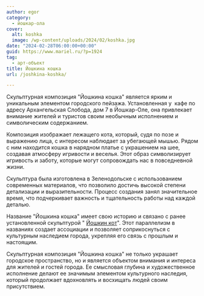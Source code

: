```yaml
---
author: egor
category:
  - йошкар-ола
cover:
  alt: koshka
  image: /wp-content/uploads/2024/02/koshka.jpg
date: "2024-02-28T06:00:00+00:00"
guid: https://www.mariel.ru/?p=1924
tag:
  - арт-объект
title: Йошкина кошка
url: /joshkina-koshka/

---
```

Скульптурная композиция "Йошкина кошка" является ярким и уникальным элементом городского пейзажа. Установленная у  кафе по адресу Архангельская Слобода, дом 7 в Йошкар-Оле, она привлекает внимание жителей и туристов своим необычным исполнением и символическим содержанием.

Композиция изображает лежащего кота, который, судя по позе и выражению лица, с интересом наблюдает за убегающей мышью. Рядом с ним находится кошка в нарядном платье с украшением на шее, создавая атмосферу игривости и веселья. Этот образ символизирует игривость и заботу, которые могут сопровождать нас в повседневной жизни.

Скульптура была изготовлена в Зеленодольске с использованием современных материалов, что позволило достичь высокой степени детализации и выразительности. Процесс создания занял значительное время, что подчеркивает важность и тщательность работы над каждой деталью.

Название "Йошкина кошка" имеет свою историю и связано с ранее установленной скульптурой " [Йошкин кот](/joshkin_kot/)". Этот параллелизм в названиях создает ассоциации и позволяет соприкоснуться с культурным наследием города, укрепляя его связь с прошлым и настоящим.

Скульптурная композиция "Йошкина кошка" не только украшает городское пространство, но и является объектом внимания и интереса для жителей и гостей города. Ее смысловая глубина и художественное исполнение делают ее значимым элементом культурного наследия, который продолжает вдохновлять и восхищать людей своим присутствием.
